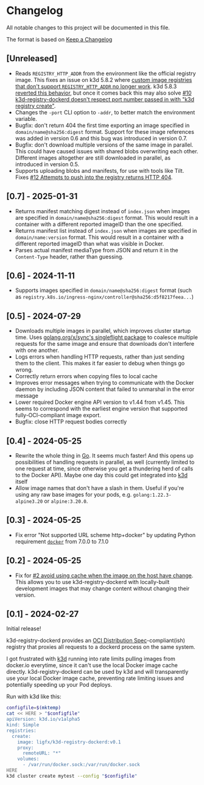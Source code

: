 # Changelog

All notable changes to this project will be documented in this file.

The format is based on [Keep a Changelog](https://keepachangelog.com/en/1.1.0/)

## [Unreleased]

- Reads `REGISTRY_HTTP_ADDR` from the environment like the official registry image. This fixes an issue on k3d 5.8.2 where [custom image registries that don't support `REGISTRY_HTTP_ADDR` no longer work](https://github.com/k3d-io/k3d/issues/1552). k3d 5.8.3 [reverted this behavior](https://github.com/k3d-io/k3d/issues/1552#issuecomment-2661051486), but once it comes back this may also solve [#10 k3d-registry-dockerd doesn't respect port number passed in with "k3d registry create"](https://github.com/ligfx/k3d-registry-dockerd/issues/10).
- Changes the `-port` CLI option to `-addr`, to better match the environment variable.
- Bugfix: don't return 404 the first time exporting an image specified in `domain/name@sha256:digest` format. Support for these image references was added in version 0.6 and this bug was introduced in version 0.7.
- Bugfix: don't download multiple versions of the same image in parallel. This could have caused issues with shared blobs overwriting each other. Different images altogether are still downloaded in parallel, as introduced in version 0.5.
- Supports uploading blobs and manifests, for use with tools like Tilt. Fixes [#12 Attempts to push into the registry returns HTTP 404](https://github.com/ligfx/k3d-registry-dockerd/issues/12).

## [0.7] - 2025-01-31

- Returns manifest matching digest instead of `index.json` when images are specified in `domain/name@sha256:digest` format. This would result in a container with a different reported imageID than the one specified.
- Returns manifest list instead of `index.json` when images are specified in `domain/name:version` format. This would result in a container with a different reported imageID than what was visible in Docker.
- Parses actual manifest mediaType from JSON and return it in the `Content-Type` header, rather than guessing.

## [0.6] - 2024-11-11

- Supports images specified in `domain/name@sha256:digest` format (such as `registry.k8s.io/ingress-nginx/controller@sha256:d5f8217feea...`)

## [0.5] - 2024-07-29

- Downloads multiple images in parallel, which improves cluster startup time. Uses [golang.org/x/sync's singleflight package](https://pkg.go.dev/golang.org/x/sync@v0.7.0/singleflight) to coalesce multiple requests for the same image and ensure that downloads don't interfere with one another.
- Logs errors when handling HTTP requests, rather than just sending them to the client. This makes it far easier to debug when things go wrong.
- Correctly return errors when copying files to local cache
- Improves error messages when trying to communicate with the Docker daemon by including JSON content that failed to unmarshal in the error message
- Lower required Docker engine API version to v1.44 from v1.45. This seems to correspond with the earliest engine version that supported fully-OCI-compliant image export.
- Bugfix: close HTTP request bodies correctly

## [0.4] - 2024-05-25

- Rewrite the whole thing in [Go](https://go.dev/). It seems much faster! And this opens up possibilities of handling requests in parallel, as well (currently limited to one request at time, since otherwise you get a thundering herd of calls to the Docker API). Maybe one day this could get integrated into [k3d](https://k3d.io/) itself
- Allow image names that don't have a slash in them. Useful if you're using any raw base images for your pods, e.g. `golang:1.22.3-alpine3.20` or `alpine:3.20.0`.

## [0.3] - 2024-05-25

- Fix error "Not supported URL scheme http+docker" by updating Python requirement [`docker`](https://pypi.org/project/docker/) from 7.0.0 to 7.1.0

## [0.2] - 2024-05-25

- Fix for [#2 avoid using cache when the image on the host have change](https://github.com/ligfx/k3d-registry-dockerd/issues/2). This allows you to use k3d-registry-dockerd with locally-built development images that may change content without changing their version.

## [0.1] - 2024-02-27

Initial release!

k3d-registry-dockerd provides an [OCI Distribution Spec](https://github.com/opencontainers/distribution-spec)-compliant(ish)
registry that proxies all requests to a dockerd process on the same system.

I got frustrated with [k3d](https://k3d.io/) running into rate limits pulling images from docker.io
everytime, since it can't use the local Docker image cache directly. k3d-registry-dockerd can be
used by k3d and will transparently use your local Docker image cache, preventing rate limiting issues
and potentially speeding up your Pod deploys.

Run with k3d like this:

```sh
configfile=$(mktemp)
cat << HERE > "$configfile"
apiVersion: k3d.io/v1alpha5
kind: Simple
registries:
  create:
    image: ligfx/k3d-registry-dockerd:v0.1
    proxy:
      remoteURL: "*"
    volumes:
      - /var/run/docker.sock:/var/run/docker.sock
HERE
k3d cluster create mytest --config "$configfile"
```